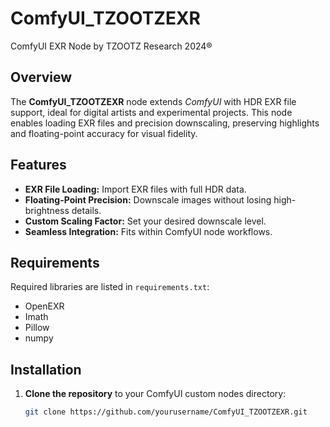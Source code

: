 # ComfyUI_TZOOTZEXR
ComfyUI EXR Node by TZOOTZ Research 2024®

## Overview
The **ComfyUI_TZOOTZEXR** node extends *ComfyUI* with HDR EXR file support, ideal for digital artists and experimental projects. This node enables loading EXR files and precision downscaling, preserving highlights and floating-point accuracy for visual fidelity.

## Features
- **EXR File Loading:** Import EXR files with full HDR data.
- **Floating-Point Precision:** Downscale images without losing high-brightness details.
- **Custom Scaling Factor:** Set your desired downscale level.
- **Seamless Integration:** Fits within ComfyUI node workflows.

## Requirements
Required libraries are listed in `requirements.txt`:

- OpenEXR
- Imath
- Pillow
- numpy

## Installation
1. **Clone the repository** to your ComfyUI custom nodes directory:
   ```bash
   git clone https://github.com/yourusername/ComfyUI_TZOOTZEXR.git
